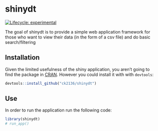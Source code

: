 
<!-- README.md is generated from README.Rmd. Please edit that file -->

# shinydt

<!-- badges: start -->

[![Lifecycle:
experimental](https://img.shields.io/badge/lifecycle-experimental-orange.svg)](https://www.tidyverse.org/lifecycle/#experimental)
<!-- badges: end -->

The goal of shinydt is to provide a simple web application framework for
those who want to view their data (in the form of a csv file) and do
basic search/filtering

## Installation

Given the limited usefulness of the shiny application, you aren’t going
to find the package in [CRAN](https://CRAN.R-project.org). However you
could install it with with `devtools`:

``` r
devtools::install_github("ck2136/shinydt")
```

## Use

In order to run the application run the following code:

``` r
library(shinydt)
# run_app()
```
